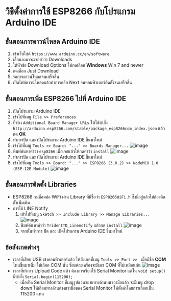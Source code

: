 # วิธีตั้งค่าการใช้ ESP8266 กับโปรแกรม Arduino IDE
## ขั้นตอนการดาวน์โหลด Arduino IDE
1. เข้าเว็บไซต์ ```https://www.arduino.cc/en/software```
2. เลื่อนลงมาจะเจอคำว่า Downloads 
3. ใต้หัวข้อ Download Options ให้กดเลือก __Windows__ Win 7 and newer
4. กดเลือก Just Download
5. รอการดาวน์โหลดจนเสร็จสิ้น
6. เปิดไฟล์ดาวน์โหลดแล้วทำการคลิก Next จนคอมพิวเตอร์ติดตั้งจนเสร็จสิ้น

## ขั้นตอนการเพิ่ม ESP8266 ไปที่ Arduino IDE
1. เปิดโปรแกรม Arduino IDE
2. เข้าไปที่เมนู ```File >> Preferences```
3. ที่ช่อง ```Additional Board Manager URLs``` ให้ใส่คำสั่ง ```http://arduino.esp8266.com/stable/package_esp8266com_index.json``` แล้วกด __OK__
4. ทำการปิด และ เปิดโปรแกรม Arduino IDE ขึ้นมาใหม่
5. เข้าไปที่เมนู ```Tools >> Board: "..." >> Boards Manager...```
![image](https://user-images.githubusercontent.com/68011889/177040751-95ca2619-59e7-408a-ac8f-62085230fab9.png)
6. พิมพ์ค้นหาคำว่า ```esp8266``` เมื่อเจอแล้วให้กดคำว่า ```install```
![image](https://user-images.githubusercontent.com/68011889/177040837-21ee0e63-c5a6-49bc-86ef-cc757a211a82.png)
7. ทำการปิด และ เปิดโปรแกรม Arduino IDE ขึ้นมาใหม่
8. เข้าไปที่เมนู ```Tools >> Board: "..." >> ESP8266 (3.0.2) >> NodeMCU 1.0 (ESP-12E Module)```
![image](https://user-images.githubusercontent.com/68011889/177041113-bb431220-2477-4e25-b5db-e2c102c98766.png)

## ขั้นตอนการติดตั้ง Libraries
* ESP8266 จะเชื่อมต่อ WiFi ผ่าน Library ที่มีชื่อว่า ```ESP8266WiFi.h``` ซึ่งมีอยู่แล้วไม่ต้องติดตั้งเพิ่มเติม
* การใช้ LINE Notify 
  1. เข้าไปที่เมนู ```Sketch >> Include Library >> Manage Libraries...```
  ![image](https://user-images.githubusercontent.com/68011889/177041686-baa201ed-d44d-465f-aff8-3fffe35ec0af.png)
  2. พิมพ์ค้นหาคำว่า ```TridentTD_Linenotify``` แล้วกด ```install```
  ![image](https://user-images.githubusercontent.com/68011889/177041808-7a00d5c2-9f15-43da-8127-6e4535e81527.png)
  3. จากนั้นทำการ ปิด และ เปิดโปรแกรม Arduino IDE ขึ้นมาใหม่

## ข้อสังเกตต่างๆ
* เวลาที่เสียบ USB เข้าคอมพิวเตอร์แล้ว ให้สังเกตที่เมนู ```Tools >> Port >> ``` เมื่อมีชื่อ __COM__ ไหนขึ้นมาเพิ่ม ให้เลือก COM นั้น ซึ่งแต่ละเครื่องจะมีเลข COM ที่ไม่เหมือนกัน
![image](https://user-images.githubusercontent.com/68011889/177041214-89b49caa-38d9-479f-96ad-4021c4a391a7.png)
* เวลาที่ทำการ Upload Code แล้ว ต้องการเรียกใช้ Serial Monitor แต่ใน ```void setup()``` มีคำสั่ง ```Serial.begin(115200);```
  * เมื่อเปิด Serial Monitor ที่เมนูรูปแว่นขยายทางด้านบนขวามือแล้ว จะมีเมนู drop down ให้เลือกทางด้านล่างขวามือของ Serial Monitor ให้ตั้งค่าโดยการเลือกเป็น 115200 แทน


